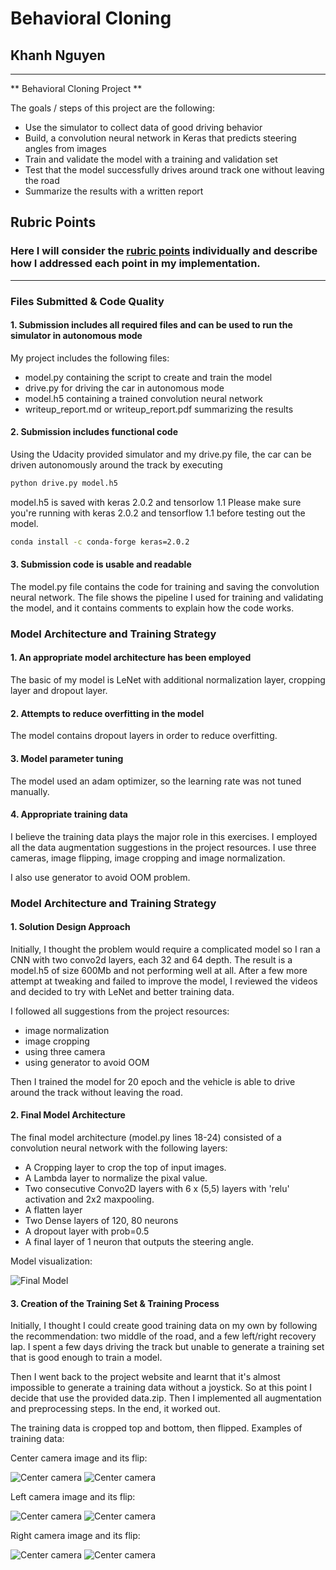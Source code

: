 # **Behavioral Cloning** 

## Khanh Nguyen


---

** Behavioral Cloning Project **

The goals / steps of this project are the following:
* Use the simulator to collect data of good driving behavior
* Build, a convolution neural network in Keras that predicts steering angles from images
* Train and validate the model with a training and validation set
* Test that the model successfully drives around track one without leaving the road
* Summarize the results with a written report

## Rubric Points
### Here I will consider the [rubric points](https://review.udacity.com/#!/rubrics/432/view) individually and describe how I addressed each point in my implementation.  

---
### Files Submitted & Code Quality

#### 1. Submission includes all required files and can be used to run the simulator in autonomous mode

My project includes the following files:
* model.py containing the script to create and train the model
* drive.py for driving the car in autonomous mode
* model.h5 containing a trained convolution neural network 
* writeup_report.md or writeup_report.pdf summarizing the results

#### 2. Submission includes functional code
Using the Udacity provided simulator and my drive.py file, the car can be driven autonomously around the track by executing 
```sh
python drive.py model.h5
```

model.h5 is saved with keras 2.0.2 and tensorlow 1.1 Please make sure you're running with keras 2.0.2 and tensorflow 1.1 before testing out the model. 

```sh
conda install -c conda-forge keras=2.0.2
```

#### 3. Submission code is usable and readable

The model.py file contains the code for training and saving the convolution neural network. The file shows the pipeline I used for training and validating the model, and it contains comments to explain how the code works.

### Model Architecture and Training Strategy

#### 1. An appropriate model architecture has been employed

The basic of my model is LeNet with additional normalization layer, cropping layer and dropout layer.


#### 2. Attempts to reduce overfitting in the model

The model contains dropout layers in order to reduce overfitting.

#### 3. Model parameter tuning

The model used an adam optimizer, so the learning rate was not tuned manually.

#### 4. Appropriate training data

I believe the training data plays the major role in this exercises. I employed all the data augmentation suggestions in the project resources. I use three cameras, image flipping, image cropping and image normalization.

I also use generator to avoid OOM problem. 

### Model Architecture and Training Strategy

#### 1. Solution Design Approach

Initially, I thought the problem would require a complicated model so I ran a CNN with two convo2d layers, each 32 and 64 depth. The result is a model.h5 of size 600Mb and not performing well at all. After a few more attempt at tweaking and failed to improve the model, I reviewed the videos and decided to try with LeNet and better training data. 

I followed all suggestions from the project resources:

- image normalization
- image cropping
- using three camera
- using generator to avoid OOM

Then I trained the model for 20 epoch and the vehicle is able to drive around the track without leaving the road.

#### 2. Final Model Architecture

The final model architecture (model.py lines 18-24) consisted of a convolution neural network with the following layers:
- A Cropping layer to crop the top of input images.
- A Lambda layer to normalize the pixal value.
- Two consecutive Convo2D layers with 6 x (5,5) layers with 'relu' activation and 2x2 maxpooling.
- A flatten layer
- Two Dense layers of 120, 80 neurons
- A dropout layer with prob=0.5
- A final layer of 1 neuron that outputs the steering angle. 

Model visualization:

![Final Model](examples/model.png "Model description")


#### 3. Creation of the Training Set & Training Process

Initially, I thought I could create good training data on my own by following the recommendation: two middle of the road, and a few left/right recovery lap. I spent a few days driving the track but unable to generate a training set that is good enough to train a model. 

Then I went back to the project website and learnt that it's almost impossible to generate a training data without a joystick. So at this point I decide that use the provided data.zip. Then I implemented all augmentation and preprocessing steps. In the end, it worked out. 

The training data is cropped top and bottom, then flipped. Examples of training data:

Center camera image and its flip:

![Center camera](examples/center_2016_12_01_13_30_48_287_crop.jpg "original")
![Center camera](examples/center_2016_12_01_13_30_48_287_flip.jpg "flip")

Left camera image and its flip:

![Center camera](examples/left_2016_12_01_13_30_48_287_crop.jpg "original")
![Center camera](examples/left_2016_12_01_13_30_48_287_flip.jpg "flip")

Right camera image and its flip:

![Center camera](examples/right_2016_12_01_13_30_48_287_crop.jpg "original")
![Center camera](examples/right_2016_12_01_13_30_48_287_flip.jpg "flip")
